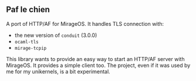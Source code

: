 ## Paf le chien

A port of HTTP/AF for MirageOS. It handles TLS connection with:
- the new version of `conduit` (3.0.0)
- `ocaml-tls`
- `mirage-tcpip`

This library wants to provide an easy way to start an HTTP/AF
server with MirageOS. It provides a simple client too. The project,
even if it was used by me for my unikernels, is a bit experimental.
